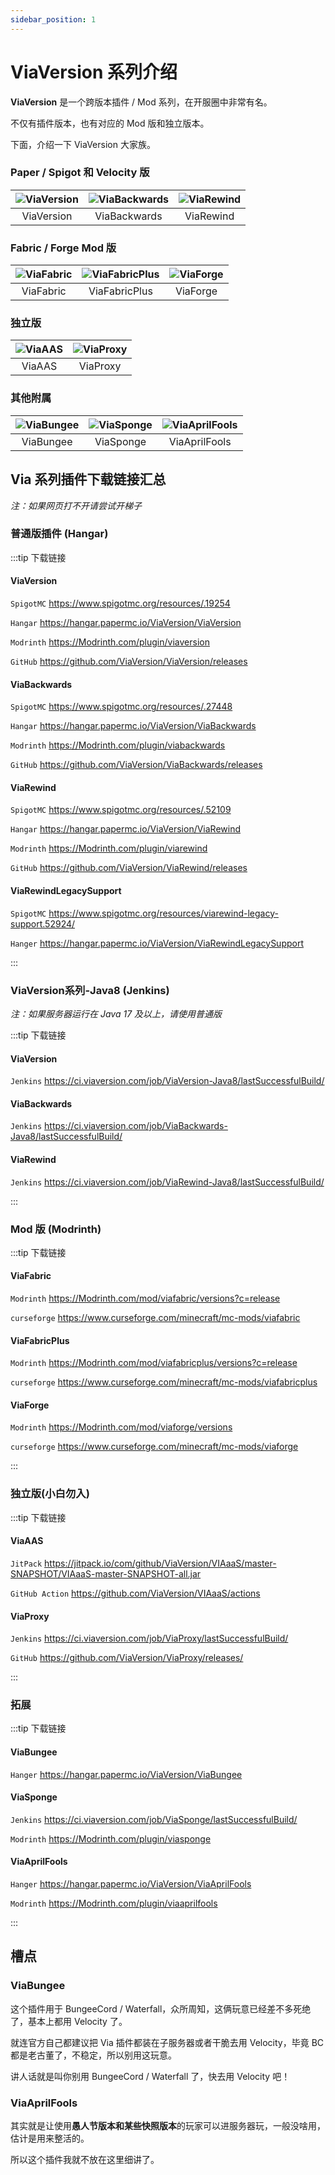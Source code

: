 ```yaml
---
sidebar_position: 1
---
```


# ViaVersion 系列介绍

**ViaVersion** 是一个跨版本插件 / Mod 系列，在开服圈中非常有名。

不仅有插件版本，也有对应的 Mod 版和独立版本。

下面，介绍一下 ViaVersion 大家族。

### Paper / Spigot 和 Velocity 版

| ![ViaVersion](./_images/viaversion.png) | ![ViaBackwards](./_images/viabackwards.png) | ![ViaRewind](./_images/viarewind.png) |
|:---------------------------------------:|:-------------------------------------------:|:-------------------------------------:|
|               ViaVersion                |                ViaBackwards                 |               ViaRewind               |

### Fabric / Forge Mod 版

| ![ViaFabric](./_images/viafabric.png) | ![ViaFabricPlus](./_images/viafabricplus.png) | ![ViaForge](./_images/viaforge.png) |
|:-------------------------------------:|:---------------------------------------------:|:-----------------------------------:|
|               ViaFabric               |                 ViaFabricPlus                 |              ViaForge               |

### 独立版

| ![ViaAAS](./_images/viaaas.webp)  | ![ViaProxy](./_images/viaproxy.png) |
|:---------------------------------:|:-----------------------------------:|
|              ViaAAS               |              ViaProxy               |

### 其他附属

| ![ViaBungee](./_images/viabungee.png) | ![ViaSponge](./_images/viasponge.png) | ![ViaAprilFools](./_images/viaaprilfools.png) |
|:-------------------------------------:|:-------------------------------------:|:---------------------------------------------:|
|               ViaBungee               |               ViaSponge               |                 ViaAprilFools                 |

## Via 系列插件下载链接汇总

*注：如果网页打不开请尝试开梯子*

### 普通版插件 (Hangar)

:::tip 下载链接

#### ViaVersion

`SpigotMC` https://www.spigotmc.org/resources/.19254

`Hangar` https://hangar.papermc.io/ViaVersion/ViaVersion

`Modrinth` https://Modrinth.com/plugin/viaversion

`GitHub` https://github.com/ViaVersion/ViaVersion/releases

#### ViaBackwards 

`SpigotMC` https://www.spigotmc.org/resources/.27448

`Hangar` https://hangar.papermc.io/ViaVersion/ViaBackwards

`Modrinth` https://Modrinth.com/plugin/viabackwards

`GitHub` https://github.com/ViaVersion/ViaBackwards/releases

#### ViaRewind

`SpigotMC` https://www.spigotmc.org/resources/.52109

`Hangar` https://hangar.papermc.io/ViaVersion/ViaRewind

`Modrinth` https://Modrinth.com/plugin/viarewind

`GitHub` https://github.com/ViaVersion/ViaRewind/releases

#### ViaRewindLegacySupport 

`SpigotMC` https://www.spigotmc.org/resources/viarewind-legacy-support.52924/

`Hanger` https://hangar.papermc.io/ViaVersion/ViaRewindLegacySupport

:::

### ViaVersion系列-Java8 (Jenkins)

*注：如果服务器运行在 Java 17 及以上，请使用普通版*

:::tip 下载链接

#### ViaVersion 

`Jenkins` https://ci.viaversion.com/job/ViaVersion-Java8/lastSuccessfulBuild/

#### ViaBackwards 

`Jenkins` https://ci.viaversion.com/job/ViaBackwards-Java8/lastSuccessfulBuild/

#### ViaRewind 

`Jenkins` https://ci.viaversion.com/job/ViaRewind-Java8/lastSuccessfulBuild/

:::

### Mod 版 (Modrinth)

:::tip 下载链接

#### ViaFabric 

`Modrinth` https://Modrinth.com/mod/viafabric/versions?c=release

`curseforge` https://www.curseforge.com/minecraft/mc-mods/viafabric

#### ViaFabricPlus 

`Modrinth` https://Modrinth.com/mod/viafabricplus/versions?c=release

`curseforge` https://www.curseforge.com/minecraft/mc-mods/viafabricplus

#### ViaForge 

`Modrinth` https://Modrinth.com/mod/viaforge/versions

`curseforge` https://www.curseforge.com/minecraft/mc-mods/viaforge

:::

### 独立版(小白勿入)

:::tip 下载链接

#### ViaAAS

`JitPack` https://jitpack.io/com/github/ViaVersion/VIAaaS/master-SNAPSHOT/VIAaaS-master-SNAPSHOT-all.jar

`GitHub Action` https://github.com/ViaVersion/VIAaaS/actions

#### ViaProxy

`Jenkins` https://ci.viaversion.com/job/ViaProxy/lastSuccessfulBuild/

`GitHub` https://github.com/ViaVersion/ViaProxy/releases/

:::

### 拓展

:::tip 下载链接

#### ViaBungee

`Hanger` https://hangar.papermc.io/ViaVersion/ViaBungee

####   ViaSponge

`Jenkins` https://ci.viaversion.com/job/ViaSponge/lastSuccessfulBuild/

`Modrinth` https://Modrinth.com/plugin/viasponge

#### ViaAprilFools

`Hanger` https://hangar.papermc.io/ViaVersion/ViaAprilFools

`Modrinth` https://Modrinth.com/plugin/viaaprilfools 

:::

## 槽点

### ViaBungee

这个插件用于 BungeeCord / Waterfall，众所周知，这俩玩意已经差不多死绝了，基本上都用 Velocity 了。

就连官方自己都建议把 Via 插件都装在子服务器或者干脆去用 Velocity，毕竟 BC 都是老古董了，不稳定，所以别用这玩意。

讲人话就是叫你别用 BungeeCord / Waterfall 了，快去用 Velocity 吧！

### ViaAprilFools

其实就是让使用**愚人节版本和某些快照版本**的玩家可以进服务器玩，一般没啥用，估计是用来整活的。

所以这个插件我就不放在这里细讲了。